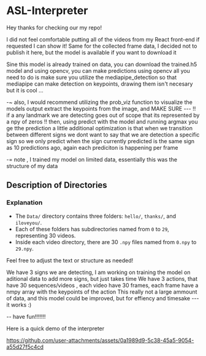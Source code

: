 # ASL-Interpreter

Hey thanks for checking our my repo!

I did not feel comfortable putting all of the videos from my React front-end if requested I can show it! Same for the collected frame data, I decided not to publish it here, but the model is available if you want to download it

Sine this model is already trained on data, you can download the trained.h5 model and using opencv, you can make predictions using opencv all you need to do is make sure you utilize the mediapipe_detection so that mediapipe can make detection on keypoints, drawing them isn't necesary but it is cool ...

-~ also, I would recommend utilizing the prob_viz function to visualize the models output extract the keypoints from the image, and MAKE SURE --- !! if a any landmark we are detecting goes out of scope that its represented by a npy of zeros !! then, using predict with the model and running argmax you ge tthe prediction a little additional optimization is that when we transition between different signs we dont want to say that we are detection a specific sign so we only predict when the sign currently predicted is the same sign as 10 predictions ago, again each prediciton is happening per frame

-= note , I trained my model on limited data, essentially this was the structure of my data

## Description of Directories


### Explanation
- The `Data/` directory contains three folders: `hello/`, `thanks/`, and `iloveyou/`.
- Each of these folders has subdirectories named from `0` to `29`, representing 30 videos.
- Inside each video directory, there are 30 `.npy` files named from `0.npy` to `29.npy`.

Feel free to adjust the text or structure as needed!


We have 3 signs we are detecting, I am working on training the model on aditional data to add more signs, but just takes time
We have 3 actions, that have 30 sequences/videos , each video have 30 frames, each frame have a nmpy array with the keypoints of the action
This really not a large ammount of data, and this model could be improved, but for effiency and timesake --- it works :)

-- have fun!!!!!!!

Here is a quick demo of the interpreter

https://github.com/user-attachments/assets/0a1989d9-5c38-45a5-9054-a55d27f5c4cd

